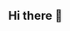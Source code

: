 ## Hi there 👋

<!--
**Impulse69/Impulse69** is a ✨ _special_ ✨ repository because its `README.md` (this file) appears on your GitHub profile.

Here are some ideas to get you started:

- 🔭 I’m currently working on Web development
- 🌱 I’m currently learning Javascript and React
- 👯 I’m looking to collaborate on projects that involve fullstack
- 🤔 I’m looking for help with AI paraphrasing
- 💬 Ask me about anything at all. Happy to share my thoughts
- 📫 How to reach me: https://t.me/Ghost_off_Uchiha
- ⚡ Fun fact: Did you know that you can never make a woman happy?🌚
-->
